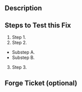 <!--
Thank you for contributing to the PrestaShop project!
This text is a template text for your GitHub pull request description. Click the "Preview" button to see how it displays.

Please provide a general summary of your changes in the title field above, following this naming convention:
"[<type>] <category> : <short description>".

<type> can be:
* [-] for a bug fix.
* [*] for an improvement.
* [+] for a new feature.

<category> can be:
* FO : Related to the Front Office. Default theme (images, CSS, JavaScript, etc.), 'front' controllers, etc.
* BO : Related to the Back Office. BO theme, 'admin' controllers, images, CSS, JavaScript, etc.
* CORE : Related to the core of the software itself Classes, controllers, etc.
* MO : Related to modules. Please specify the module's name in the content of commit message.

Sample title: "[-] FO : Fix cart warning for IE9."

IMPORTANT: Your commits' names MUST also follow this convention. For more details, please read http://doc.prestashop.com/display/PS16/How+to+write+a+commit+message

Guidelines:
* PrestaShop 1.7 development happens on the 'develop' branch
* PrestaShop 1.6 development happens on the '1.6.1.x' branch -- and only accept bugfixes, not improvements/new features.
* Don't target the 'master' branch!
* Make sure your local branch is up to date before commiting your changes!
* Your code MUST respect the PSR-2 Coding Style: http://doc.prestashop.com/display/PS16/Coding+Standards !
* Use 'git rebase' (in the command line) to squash/fixup unnecessary commits into only one commit, or to remove "Merge branch XXX:" commits.
-->


## Description

<!--
Please enter a few sentences describing the overall goals of the pull request's commit(s). 
You should be as descriptive as possible: the more details you give, the quicker your PR can be reviewed!

Explain the motivation for making this change. What existing problem does the pull request solve? Why is it the best way to solve it? Give us as much details as possible: you want to convince the PS Core team that your PR must be merged :)
Describe any possible limitations, side effects, etc.

Reference any other pull requests that might be related (for instance, if you are rebasing a PR from another branch).
-->


## Steps to Test this Fix

<!--
Describe the exact steps you've done to test that the code works. Remove the unecessary steps below :)
-->

1. Step 1.
2. Step 2.
  * Substep A.
  * Substep B.
3. Step 3.


## Forge Ticket (optional)

<!--
If you are fixing a Forge ticket, please give its full URL here. If not, delete this section.

For instance:
"Fixes ticket http://forge.prestashop.com/browse/PSCSX-XXXX"
 -->


